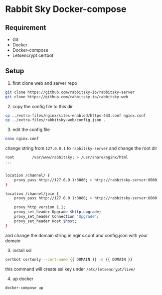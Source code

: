 # Rabbit Sky Docker-compose

## Requirement
- Git
- Docker
- Docker-compose
- Letsencrypt certbot

## Setup
1. first clone web and server repo
```bash
git clone https://github.com/rabbitsky-io/rabbitsky-server
git clone https://github.com/rabbitsky-io/rabbitsky-web
```

2. copy the config file to this dir
```bash
cp ../extra-files/nginx/sites-enabled/https-443.conf nginx.conf
cp ../extra-files/rabbitsky-web/config.json .
```

3. edit the config file
```bash
nano nginx.conf
```
change string from `127.0.0.1` to `rabbitsky-server` and change the root dir
```bash
root        /var/www/rabbitsky; > /usr/share/nginx/html
...


location /channel/ {
    proxy_pass http://127.0.0.1:8080; > http://rabbitsky-server:8080
}

location /channel/join {
    proxy_pass http://127.0.0.1:8080; > http://rabbitsky-server:8080

    proxy_http_version 1.1;
    proxy_set_header Upgrade $http_upgrade;
    proxy_set_header Connection "Upgrade";
    proxy_set_header Host $host;
}
```
and change the domain string in nginx.conf and config.json with your domain

3. install ssl 
```bash
certbot certonly --cert-name {{ DOMAIN }} -d {{ DOMAIN }}
```
this command will create ssl key under `/etc/letsencrypt/live/`

4. up docker
```bash
docker-compose up
```